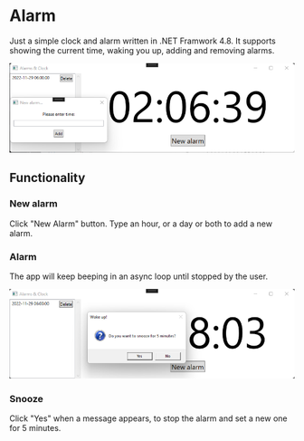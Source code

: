 # Alarm
Just a simple clock and alarm written in .NET Framwork 4.8.
It supports showing the current time, waking you up, adding and removing alarms.

![Program image](/Screenshots/NewAlarm.png)


## Functionality
### New alarm
Click "New Alarm" button.
Type an hour, or a day or both to add a new alarm.

### Alarm
The app will keep beeping in an async loop until stopped by the user.

![Alarm message](/Screenshots/Beep.png)

### Snooze
Click "Yes" when a message appears, to stop the alarm and set a new one for 5 minutes.
